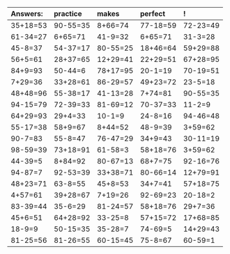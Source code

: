 | Answers: | practice | makes | perfect | ! |
| :--- | :--- | :--- | :--- | :--- |
| 35+18=53 | 90-55=35 | 8+66=74 | 77-18=59 | 72-23=49 | 
| 61-34=27 | 6+65=71 | 41-9=32 | 6+65=71 | 31-3=28 | 
| 45-8=37 | 54-37=17 | 80-55=25 | 18+46=64 | 59+29=88 | 
| 56+5=61 | 28+37=65 | 12+29=41 | 22+29=51 | 67+28=95 | 
| 84+9=93 | 50-44=6 | 78+17=95 | 20-1=19 | 70-19=51 | 
| 7+29=36 | 33+28=61 | 86-29=57 | 49+23=72 | 23-5=18 | 
| 48+48=96 | 55-38=17 | 41-13=28 | 7+74=81 | 90-55=35 | 
| 94-15=79 | 72-39=33 | 81-69=12 | 70-37=33 | 11-2=9 | 
| 64+29=93 | 29+4=33 | 10-1=9 | 24-8=16 | 94-46=48 | 
| 55-17=38 | 58+9=67 | 8+44=52 | 48-9=39 | 3+59=62 | 
| 90-7=83 | 55-8=47 | 76-47=29 | 34+9=43 | 30-11=19 | 
| 98-59=39 | 73+18=91 | 61-58=3 | 58+18=76 | 3+59=62 | 
| 44-39=5 | 8+84=92 | 80-67=13 | 68+7=75 | 92-16=76 | 
| 94-87=7 | 92-53=39 | 33+38=71 | 80-66=14 | 12+79=91 | 
| 48+23=71 | 63-8=55 | 45+8=53 | 34+7=41 | 57+18=75 | 
| 4+57=61 | 39+28=67 | 7+19=26 | 92-69=23 | 20-18=2 | 
| 83-39=44 | 35-6=29 | 81-24=57 | 58+18=76 | 29+7=36 | 
| 45+6=51 | 64+28=92 | 33-25=8 | 57+15=72 | 17+68=85 | 
| 18-9=9 | 50-15=35 | 35-28=7 | 74-69=5 | 14+29=43 | 
| 81-25=56 | 81-26=55 | 60-15=45 | 75-8=67 | 60-59=1 | 
